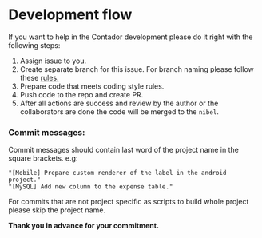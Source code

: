 ﻿# Development flow

If you want to help in the Contador development please do it right with the following steps:
1. Assign issue to you.
2. Create separate branch for this issue. For branch naming please follow these [rules.](https://docs.microsoft.com/en-us/azure/devops/repos/git/git-branching-guidance?view=azure-devops)
3. Prepare code that meets coding style rules.
4. Push code to the repo and create PR.
5. After all actions are success and review by the author or the collaborators are done the code will be merged to the `nibel`.

### Commit messages:

Commit messages should contain last word of the project name in the square brackets. 
e.g:
    
    "[Mobile] Prepare custom renderer of the label in the android project."
    "[MySQL] Add new column to the expense table."

For commits that are not project specific as scripts to build whole project please skip the project name.

**Thank you in advance for your commitment.**


